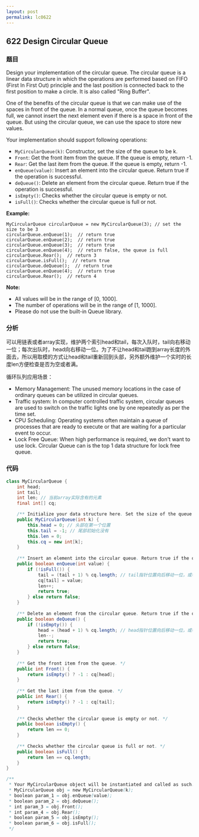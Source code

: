 ```yaml
---
layout: post
permalink: lc0622
---
```


## 622 Design Circular Queue

### 题目

Design your implementation of the circular queue. The circular queue is a linear data structure in which the operations are performed based on FIFO \(First In First Out\) principle and the last position is connected back to the first position to make a circle. It is also called "Ring Buffer".

One of the benefits of the circular queue is that we can make use of the spaces in front of the queue. In a normal queue, once the queue becomes full, we cannot insert the next element even if there is a space in front of the queue. But using the circular queue, we can use the space to store new values.

Your implementation should support following operations:

* `MyCircularQueue(k)`: Constructor, set the size of the queue to be k.
* `Front`: Get the front item from the queue. If the queue is empty, return -1.
* `Rear`: Get the last item from the queue. If the queue is empty, return -1.
* `enQueue(value)`: Insert an element into the circular queue. Return true if the operation is successful.
* `deQueue()`: Delete an element from the circular queue. Return true if the operation is successful.
* `isEmpty()`: Checks whether the circular queue is empty or not.
* `isFull()`: Checks whether the circular queue is full or not.

**Example:**

```text
MyCircularQueue circularQueue = new MyCircularQueue(3); // set the size to be 3
circularQueue.enQueue(1);  // return true
circularQueue.enQueue(2);  // return true
circularQueue.enQueue(3);  // return true
circularQueue.enQueue(4);  // return false, the queue is full
circularQueue.Rear();  // return 3
circularQueue.isFull();  // return true
circularQueue.deQueue();  // return true
circularQueue.enQueue(4);  // return true
circularQueue.Rear();  // return 4
```

**Note:**

* All values will be in the range of \[0, 1000\].
* The number of operations will be in the range of \[1, 1000\].
* Please do not use the built-in Queue library.

### 分析

可以用链表或者array实现，维护两个索引head和tail，每次入队时，tail向右移动一位；每次出队时，head向右移动一位。为了不让head和tail跑到array长度的外面去，所以用取模的方式让head和tail重新回到头部，另外额外维护一个实时的长度len方便检查是否为空或者满。

循环队列应用场景：

* Memory Management: The unused memory locations in the case of ordinary queues can be utilized in circular queues.
* Traffic system: In computer controlled traffic system, circular queues are used to switch on the traffic lights one by one repeatedly as per the time set.
* CPU Scheduling: Operating systems often maintain a queue of processes that are ready to execute or that are waiting for a particular event to occur.
* Lock Free Queue: When high performance is required, we don't want to use lock. Circular Queue can is the top 1 data structure for lock free queue.

### 代码

```java
class MyCircularQueue {
    int head;
    int tail;
    int len; // 当前array实际含有的元素
    final int[] cq;

    /** Initialize your data structure here. Set the size of the queue to be k. */
    public MyCircularQueue(int k) {
        this.head = 0; // 头部在第一个位置
        this.tail = -1; // 尾部初始化没有
        this.len = 0;
        this.cq = new int[k];
    }
    
    /** Insert an element into the circular queue. Return true if the operation is successful. */
    public boolean enQueue(int value) {
        if (!isFull()) {
            tail = (tail + 1) % cq.length; // tail指针位置向后移动一位，或者去头部
            cq[tail] = value;
            len++;
            return true;
        } else return false;
    }
    
    /** Delete an element from the circular queue. Return true if the operation is successful. */
    public boolean deQueue() {
        if (!isEmpty()) {
            head = (head + 1) % cq.length; // head指针位置向后移动一位，或者去头部
            len--;
            return true;
        } else return false;
    }
    
    /** Get the front item from the queue. */
    public int Front() {
        return isEmpty() ? -1 : cq[head];
    }
    
    /** Get the last item from the queue. */
    public int Rear() {
        return isEmpty() ? -1 : cq[tail];
    }
    
    /** Checks whether the circular queue is empty or not. */
    public boolean isEmpty() {
        return len == 0;
    }
    
    /** Checks whether the circular queue is full or not. */
    public boolean isFull() {
        return len == cq.length;
    }
}

/**
 * Your MyCircularQueue object will be instantiated and called as such:
 * MyCircularQueue obj = new MyCircularQueue(k);
 * boolean param_1 = obj.enQueue(value);
 * boolean param_2 = obj.deQueue();
 * int param_3 = obj.Front();
 * int param_4 = obj.Rear();
 * boolean param_5 = obj.isEmpty();
 * boolean param_6 = obj.isFull();
 */
```

